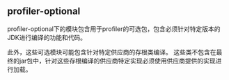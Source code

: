 ## profiler-optional

profiler-optional下的模块包含用于profiler的可选包，包含必须针对特定版本的JDK进行编译的功能和代码。

此外，这些可选模块可能包含针对特定供应商的存根类编译。
这些类不包含在最终的jar包中，针对这些存根编译的供应商特定实现必须使用供应商提供的实现进行加载。
